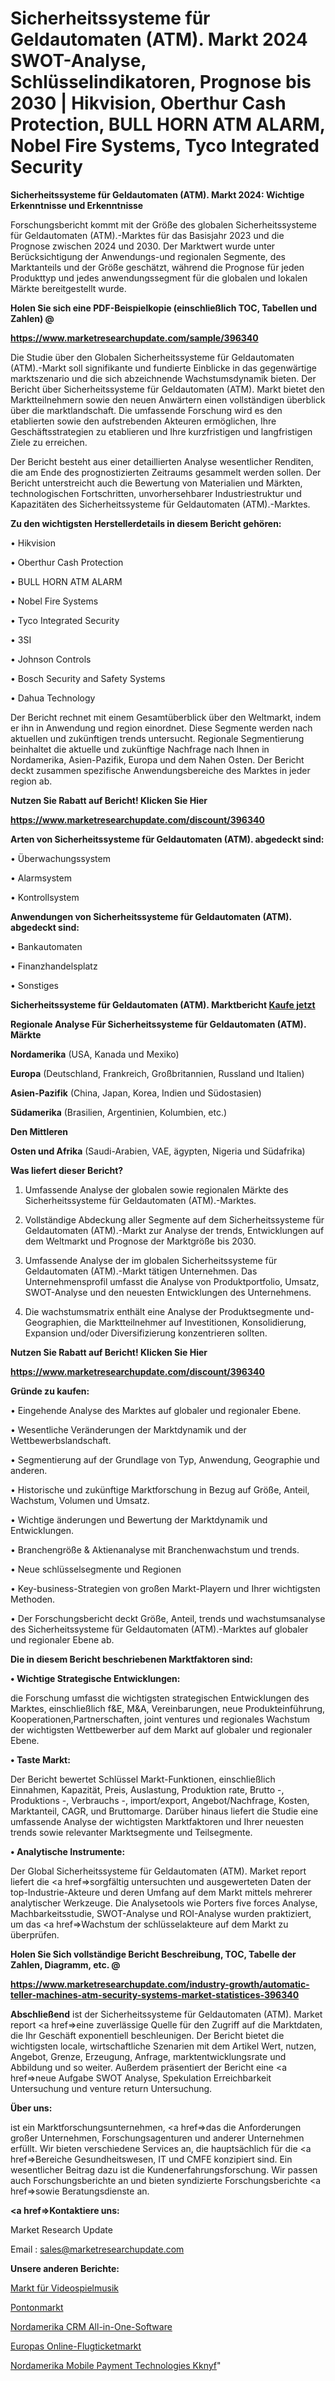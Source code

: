# Sicherheitssysteme für Geldautomaten (ATM). Markt 2024 SWOT-Analyse, Schlüsselindikatoren, Prognose bis 2030 | Hikvision, Oberthur Cash Protection, BULL HORN ATM ALARM, Nobel Fire Systems, Tyco Integrated Security

<strong>Sicherheitssysteme für Geldautomaten (ATM). Markt 2024: Wichtige Erkenntnisse und Erkenntnisse</strong>

Forschungsbericht kommt mit der Größe des globalen Sicherheitssysteme für Geldautomaten (ATM).-Marktes für das Basisjahr 2023 und die Prognose zwischen 2024 und 2030. Der Marktwert wurde unter Berücksichtigung der Anwendungs-und regionalen Segmente, des Marktanteils und der Größe geschätzt, während die Prognose für jeden Produkttyp und jedes anwendungssegment für die globalen und lokalen Märkte bereitgestellt wurde.



<strong>Holen Sie sich eine PDF-Beispielkopie (einschließlich TOC, Tabellen und Zahlen) @
</strong>

<strong><a href=https://www.marketresearchupdate.com/sample/396340>

<strong>https://www.marketresearchupdate.com/sample/396340</u></font></a></strong></strong>

Die Studie über den Globalen Sicherheitssysteme für Geldautomaten (ATM).-Markt soll signifikante und fundierte Einblicke in das gegenwärtige marktszenario und die sich abzeichnende Wachstumsdynamik bieten. Der Bericht über Sicherheitssysteme für Geldautomaten (ATM). Markt bietet den Marktteilnehmern sowie den neuen Anwärtern einen vollständigen überblick über die marktlandschaft. Die umfassende Forschung wird es den etablierten sowie den aufstrebenden Akteuren ermöglichen, Ihre Geschäftsstrategien zu etablieren und Ihre kurzfristigen und langfristigen Ziele zu erreichen.

Der Bericht besteht aus einer detaillierten Analyse wesentlicher Renditen, die am Ende des prognostizierten Zeitraums gesammelt werden sollen. Der Bericht unterstreicht auch die Bewertung von Materialien und Märkten, technologischen Fortschritten, unvorhersehbarer Industriestruktur und Kapazitäten des Sicherheitssysteme für Geldautomaten (ATM).-Marktes.



<strong>Zu den wichtigsten Herstellerdetails in diesem Bericht gehören:</strong>

• Hikvision

• Oberthur Cash Protection

• BULL HORN ATM ALARM

• Nobel Fire Systems

• Tyco Integrated Security

• 3SI

• Johnson Controls

• Bosch Security and Safety Systems

• Dahua Technology

Der Bericht rechnet mit einem Gesamtüberblick über den Weltmarkt, indem er ihn in Anwendung und region einordnet. Diese Segmente werden nach aktuellen und zukünftigen trends untersucht. Regionale Segmentierung beinhaltet die aktuelle und zukünftige Nachfrage nach Ihnen in Nordamerika, Asien-Pazifik, Europa und dem Nahen Osten. Der Bericht deckt zusammen spezifische Anwendungsbereiche des Marktes in jeder region ab.



<strong>Nutzen Sie Rabatt auf Bericht! Klicken Sie Hier
</strong>

<strong><a href=https://www.marketresearchupdate.com/discount/396340>https://www.marketresearchupdate.com/discount/396340</b></u></font></strong></a>



<strong>Arten von Sicherheitssysteme für Geldautomaten (ATM). abgedeckt sind:</strong>

• Überwachungssystem

• Alarmsystem

• Kontrollsystem



<strong>Anwendungen von Sicherheitssysteme für Geldautomaten (ATM). abgedeckt sind:</strong>

• Bankautomaten

• Finanzhandelsplatz

• Sonstiges



<strong>Sicherheitssysteme für Geldautomaten (ATM). Marktbericht <a href=https://www.marketresearchupdate.com/buynow/396340>Kaufe jetzt</a></strong>



<strong>Regionale Analyse Für Sicherheitssysteme für Geldautomaten (ATM). Märkte</strong>



<strong>Nordamerika</strong> (USA, Kanada und Mexiko)



<strong>Europa</strong> (Deutschland, Frankreich, Großbritannien, Russland und Italien)



<strong>Asien-Pazifik</strong> (China, Japan, Korea, Indien und Südostasien)



<strong>Südamerika</strong> (Brasilien, Argentinien, Kolumbien, etc.)



<strong>Den Mittleren</strong> 

<strong>Osten und Afrika</strong> (Saudi-Arabien, VAE, ägypten, Nigeria und Südafrika)



<strong>Was liefert dieser Bericht?</strong>

1. Umfassende Analyse der globalen sowie regionalen Märkte des Sicherheitssysteme für Geldautomaten (ATM).-Marktes.

2. Vollständige Abdeckung aller Segmente auf dem Sicherheitssysteme für Geldautomaten (ATM).-Markt zur Analyse der trends, Entwicklungen auf dem Weltmarkt und Prognose der Marktgröße bis 2030.

3. Umfassende Analyse der im globalen Sicherheitssysteme für Geldautomaten (ATM).-Markt tätigen Unternehmen. Das Unternehmensprofil umfasst die Analyse von Produktportfolio, Umsatz, SWOT-Analyse und den neuesten Entwicklungen des Unternehmens.

4. Die wachstumsmatrix enthält eine Analyse der Produktsegmente und-Geographien, die Marktteilnehmer auf Investitionen, Konsolidierung, Expansion und/oder Diversifizierung konzentrieren sollten.



<strong>Nutzen Sie Rabatt auf Bericht! Klicken Sie Hier
</strong>

<strong><a href=https://www.marketresearchupdate.com/discount/396340>https://www.marketresearchupdate.com/discount/396340</b></u></font></strong></a>



<strong>Gründe zu kaufen:</strong>

• Eingehende Analyse des Marktes auf globaler und regionaler Ebene.

• Wesentliche Veränderungen der Marktdynamik und der Wettbewerbslandschaft.

• Segmentierung auf der Grundlage von Typ, Anwendung, Geographie und anderen.

• Historische und zukünftige Marktforschung in Bezug auf Größe, Anteil, Wachstum, Volumen und Umsatz.

• Wichtige änderungen und Bewertung der Marktdynamik und Entwicklungen.

• Branchengröße &amp; Aktienanalyse mit Branchenwachstum und trends.

• Neue schlüsselsegmente und Regionen

• Key-business-Strategien von großen Markt-Playern und Ihrer wichtigsten Methoden.

• Der Forschungsbericht deckt Größe, Anteil, trends und wachstumsanalyse des Sicherheitssysteme für Geldautomaten (ATM).-Marktes auf globaler und regionaler Ebene ab.



<strong>Die in diesem Bericht beschriebenen Marktfaktoren sind:</strong>



<strong>• Wichtige Strategische Entwicklungen:</strong>

die Forschung umfasst die wichtigsten strategischen Entwicklungen des Marktes, einschließlich f&amp;E, M&amp;A, Vereinbarungen, neue Produkteinführung, Kooperationen,Partnerschaften, joint ventures und regionales Wachstum der wichtigsten Wettbewerber auf dem Markt auf globaler und regionaler Ebene.



<strong>• Taste Markt:</strong>

Der Bericht bewertet Schlüssel Markt-Funktionen, einschließlich Einnahmen, Kapazität, Preis, Auslastung, Produktion rate, Brutto -, Produktions -, Verbrauchs -, import/export, Angebot/Nachfrage, Kosten, Marktanteil, CAGR, und Bruttomarge. Darüber hinaus liefert die Studie eine umfassende Analyse der wichtigsten Marktfaktoren und Ihrer neuesten trends sowie relevanter Marktsegmente und Teilsegmente.



<strong>• Analytische Instrumente:</strong>

Der Global Sicherheitssysteme für Geldautomaten (ATM). Market report liefert die <a href=>sorgf</a>ältig untersuchten und ausgewerteten Daten der top-Industrie-Akteure und deren Umfang auf dem Markt mittels mehrerer analytischer Werkzeuge. Die Analysetools wie Porters five forces Analyse, Machbarkeitsstudie, SWOT-Analyse und ROI-Analyse wurden praktiziert, um das <a href=>Wachstum</a> der schlüsselakteure auf dem Markt zu überprüfen.



<strong>Holen Sie Sich vollständige Bericht Beschreibung, TOC, Tabelle der Zahlen, Diagramm, etc. @ </strong>

<strong><a href=https://www.marketresearchupdate.com/industry-growth/automatic-teller-machines-atm-security-systems-market-statistices-396340>https://www.marketresearchupdate.com/industry-growth/automatic-teller-machines-atm-security-systems-market-statistices-396340</a></font></strong>



<strong>Abschließend</strong> ist der Sicherheitssysteme für Geldautomaten (ATM). Market report <a href=>eine</a> zuverlässige Quelle für den Zugriff auf die Marktdaten, die Ihr Geschäft exponentiell beschleunigen. Der Bericht bietet die wichtigsten locale, wirtschaftliche Szenarien mit dem Artikel Wert, nutzen, Angebot, Grenze, Erzeugung, Anfrage, marktentwicklungsrate und Abbildung und so weiter. Außerdem präsentiert der Bericht eine <a href=>neue</a> Aufgabe SWOT Analyse, Spekulation Erreichbarkeit Untersuchung und venture return Untersuchung.



<strong>Über uns:</strong>

 ist ein Marktforschungsunternehmen, <a href=>das</a> die Anforderungen großer Unternehmen, Forschungsagenturen und anderer Unternehmen erfüllt. Wir bieten verschiedene Services an, die hauptsächlich für die <a href=>Bereiche</a> Gesundheitswesen, IT und CMFE konzipiert sind. Ein wesentlicher Beitrag dazu ist die Kundenerfahrungsforschung. Wir passen auch Forschungsberichte an und bieten syndizierte Forschungsberichte <a href=>sowie</a> Beratungsdienste an.



<strong><a href=>Kontaktiere uns:</a></strong>

Market Research Update

Email : sales@marketresearchupdate.com



<strong>Unsere anderen Berichte:</strong>

<a href=https://www.linkedin.com/pulse/video-game-music-market-pointing-capture-largest>Markt für Videospielmusik</a>

<a href=https://www.linkedin.com/pulse/pontoon-market-outlooks-2023-size-shares-growth>Pontonmarkt</a>

<a href=https://www.linkedin.com/pulse/north-america-crm-all-in-one-software>Nordamerika CRM All-in-One-Software</a>

<a href=https://www.linkedin.com/pulse/europe-online-flight-ticketing-market-2023-challenges>Europas Online-Flugticketmarkt</a>

<a href=https://www.linkedin.com/pulse/north-america-mobile-payment-technologies-kknyf/>Nordamerika Mobile Payment Technologies Kknyf</a>"
